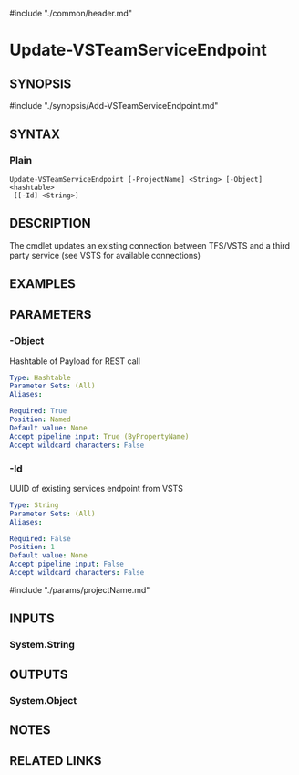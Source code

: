 #include "./common/header.md"

# Update-VSTeamServiceEndpoint

## SYNOPSIS
#include "./synopsis/Add-VSTeamServiceEndpoint.md"

## SYNTAX

### Plain
```
Update-VSTeamServiceEndpoint [-ProjectName] <String> [-Object] <hashtable>
 [[-Id] <String>]
```

## DESCRIPTION
The cmdlet updates an existing connection between TFS/VSTS and a third party service (see VSTS for available connections) 

## EXAMPLES

## PARAMETERS

### -Object
Hashtable of Payload for REST call

```yaml
Type: Hashtable
Parameter Sets: (All)
Aliases: 

Required: True
Position: Named
Default value: None
Accept pipeline input: True (ByPropertyName)
Accept wildcard characters: False
```


### -Id
UUID of existing services endpoint from VSTS

```yaml
Type: String
Parameter Sets: (All)
Aliases: 

Required: False
Position: 1
Default value: None
Accept pipeline input: False
Accept wildcard characters: False
```

#include "./params/projectName.md"

## INPUTS

### System.String

## OUTPUTS

### System.Object

## NOTES

## RELATED LINKS

